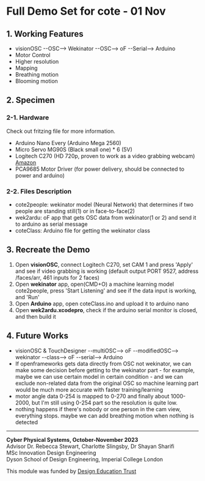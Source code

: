 # Full Demo Set for cote - 01 Nov
## 1. Working Features
- visionOSC --OSC--> Wekinator --OSC--> oF --Serial--> Arduino
- Motor Control
- Higher resolution
- Mapping
- Breathing motion
- Blooming motion
## 2. Specimen
### 2-1. Hardware
Check out fritzing file for more information.
- Arduino Nano Every (Arduino Mega 2560)
- Micro Servo MG90S (Black small one) * 6 (5V)
- Logitech C270 (HD 720p, proven to work as a video grabbing webcam) [Amazon](https://www.amazon.co.uk/dp/B01BGBJ8Y0?psc=1&ref=ppx_yo2ov_dt_b_product_details)
- PCA9685 Motor Driver (for power delivery, should be connected to power and arduino)
### 2-2. Files Description
- cote2people: wekinator model (Neural Network) that determines if two people are standing still(1) or in  face-to-face(2)
- wek2ardu: oF app that gets OSC data from wekinator(1 or 2) and send it to arduino as serial message
- coteClass: Arduino file for getting the wekinator class
## 3. Recreate the Demo
1. Open **visionOSC**, connect Logitech C270, set CAM 1 and press 'Apply' and see if video grabbing is working (default output PORT 9527, address /faces/arr, 461 inputs for 2 faces)
2. Open **wekinator** app, open(CMD+O) a machine learning model cote2people, press 'Start Listening' and see if the data input is working, and 'Run' 
3. Open **Arduino** app, open coteClass.ino and upload it to arduino nano
4. Open **wek2ardu.xcodepro**, check if the arduino serial monitor is closed, and then build it
## 4. Future Works
- visionOSC & TouchDesigner --multiOSC--> oF --modifiedOSC--> wekinator --class--> oF --serial--> Arduino
- If openframeworks gets data directly from OSC not wekinator, we can make some decision before getting to the wekinator part - for example, maybe we can use certain model in certain condition - and we can exclude non-related data from the original OSC so machine learning part would be much more accurate with faster training/learning
- motor angle data 0-254 is mapped to 0-270 and finally about 1000-2000, but I'm still using 0-254 part so the resolution is quite low.
- nothing happens if there's nobody or one person in the cam view, everything stops. maybe we can add breathing motion when nothing is detected 
---
**Cyber Physical Systems, October-November 2023**    
Advisor Dr. Rebecca Stewart, Charlotte Slingsby, Dr Shayan Sharifi   
MSc Innovation Design Engineering   
Dyson School of Design Engineering, Imperial College London  
  
This module was funded by [Design Education Trust](https://www.designeducationtrust.org.uk/)
